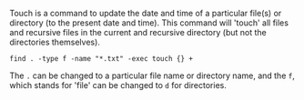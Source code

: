 Touch is a command to update the date and time of a particular file(s) or directory (to the present date and time). This command will 'touch' all files and recursive files in the current and recursive directory (but not the directories themselves).

```find . -type f -name "*.txt" -exec touch {} +```

The ```.``` can be changed to a particular file name or directory name, and the ```f```, which stands for 'file' can be changed to ```d``` for directories.
